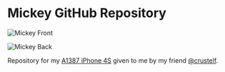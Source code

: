 # Mickey GitHub Repository

![Mickey Front](https://user-images.githubusercontent.com/43663476/153307298-ff6e5ac2-9707-4a3e-b452-c929ad54baea.jpeg)

![Mickey Back](https://user-images.githubusercontent.com/43663476/153307340-b7d70acf-3173-410d-b624-2f65ad65165d.jpeg)

Repository for my [A1387 iPhone 4S](https://support.apple.com/kb/sp643?locale=en_US) given to me by my friend [@crustelf](https://twitter.com/crustelf).